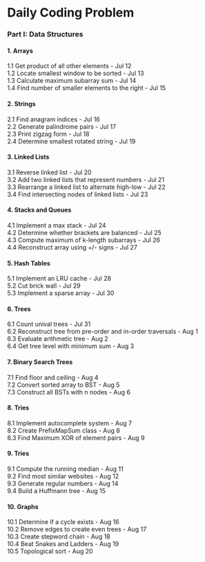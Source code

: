 # Daily Coding Problem

### Part I: Data Structures

#### 1. Arrays
1.1 Get product of all other elements - Jul 12  
1.2 Locate smallest window to be sorted - Jul 13  
1.3 Calculate maximum subarray sum - Jul 14  
1.4 Find number of smaller elements to the right - Jul 15

#### 2. Strings
2.1 Find anagram indices - Jul 16  
2.2 Generate palindrome pairs - Jul 17  
2.3 Print zigzag form - Jul 18  
2.4 Determine smallest rotated string - Jul 19

#### 3. Linked Lists
3.1 Reverse linked list - Jul 20  
3.2 Add two linked lists that represent numbers - Jul 21  
3.3 Rearrange a linked list to alternate high-low - Jul 22  
3.4 Find intersecting nodes of linked lists - Jul 23

#### 4. Stacks and Queues
4.1 Implement a max stack - Jul 24  
4.2 Determine whether brackets are balanced - Jul 25  
4.3 Compute maximum of k-length subarrays - Jul 26  
4.4 Reconstruct array using +/- signs - Jul 27

#### 5. Hash Tables
5.1 Implement an LRU cache - Jul 28  
5.2 Cut brick wall - Jul 29  
5.3 Implement a sparse array - Jul 30

#### 6. Trees
6.1 Count unival trees - Jul 31  
6.2 Reconstruct tree from pre-order and in-order traversals - Aug 1  
6.3 Evaluate arithmetic tree - Aug 2  
6.4 Get tree level with minimum sum - Aug 3

#### 7. Binary Search Trees
7.1 Find floor and ceiling - Aug 4  
7.2 Convert sorted array to BST - Aug 5  
7.3 Construct all BSTs with n nodes - Aug 6  

#### 8. Tries
8.1 Implement autocomplete system - Aug 7  
8.2 Create PrefixMapSum class - Aug 8  
8.3 Find Maximum XOR of element pairs - Aug 9  

#### 9. Tries
9.1 Compute the running median - Aug 11  
9.2 Find most similar websites - Aug 12  
9.3 Generate regular numbers - Aug 14  
9.4 Build a Huffmann tree - Aug 15  

#### 10. Graphs
10.1 Determine if a cycle exists - Aug 16  
10.2 Remove edges to create even trees - Aug 17  
10.3 Create stepword chain - Aug 18  
10.4 Beat Snakes and Ladders - Aug 19  
10.5 Topological sort - Aug 20  
